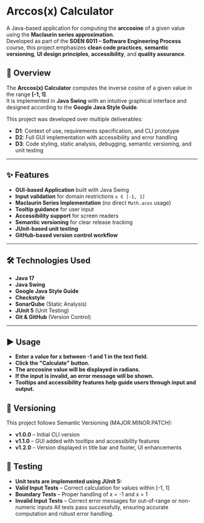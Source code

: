 # Arccos(x) Calculator

A Java-based application for computing the **arccosine** of a given value using the **Maclaurin series approximation**.  
Developed as part of the **SOEN 6011 – Software Engineering Process** course, this project emphasizes **clean code practices**, **semantic versioning**, **UI design principles**, **accessibility**, and **quality assurance**.


## 📖 Overview
The **Arccos(x) Calculator** computes the inverse cosine of a given value in the range **[-1, 1]**.  
It is implemented in **Java Swing** with an intuitive graphical interface and designed according to the **Google Java Style Guide**.

This project was developed over multiple deliverables:
- **D1**: Context of use, requirements specification, and CLI prototype
- **D2**: Full GUI implementation with accessibility and error handling
- **D3**: Code styling, static analysis, debugging, semantic versioning, and unit testing

---

## ✨ Features
- **GUI-based Application** built with Java Swing
- **Input validation** for domain restrictions `x ∈ [-1, 1]`
- **Maclaurin Series Implementation** (no direct `Math.acos` usage)
- **Tooltip guidance** for user input
- **Accessibility support** for screen readers
- **Semantic versioning** for clear release tracking
- **JUnit-based unit testing**
- **GitHub-based version control workflow**

---

## 🛠 Technologies Used
- **Java 17**
- **Java Swing**
- **Google Java Style Guide**
- **Checkstyle**
- **SonarQube** (Static Analysis)
- **JUnit 5** (Unit Testing)
- **Git & GitHub** (Version Control)

---
## ▶ Usage
- **Enter a value for x between -1 and 1 in the text field.**
- **Click the "Calculate" button.**
- **The arccosine value will be displayed in radians.**
- **If the input is invalid, an error message will be shown.**
- **Tooltips and accessibility features help guide users through input and output.**

## 📌 Versioning
This project follows Semantic Versioning (MAJOR.MINOR.PATCH):
- **v1.0.0** – Initial CLI version
- **v1.1.0** – GUI added with tooltips and accessibility features
- **v1.2.0** – Version displayed in title bar and footer, UI enhancements

## 🧪 Testing
- **Unit tests are implemented using JUnit 5:**
- **Valid Input Tests** – Correct calculation for values within [-1, 1]
- **Boundary Tests** – Proper handling of x = -1 and x = 1
- **Invalid Input Tests** – Correct error messages for out-of-range or non-numeric inputs
All tests pass successfully, ensuring accurate computation and robust error handling.
